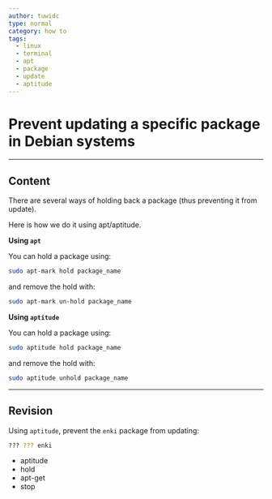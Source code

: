 ```yaml
---
author: tuwidc
type: normal
category: how to
tags:
  - linux
  - terminal
  - apt
  - package
  - update
  - aptitude
---
```


# Prevent updating a specific package in Debian systems


---

## Content

There are several ways of holding back a package (thus preventing it from update).

Here is how we do it using apt/aptitude.

**Using `apt`**

You can hold a package using:

```bash
sudo apt-mark hold package_name
```

and remove the hold with:

```bash
sudo apt-mark un-hold package_name
```

**Using `aptitude`**

You can hold a package using:

```bash
sudo aptitude hold package_name
```

and remove the hold with:

```bash
sudo aptitude unhold package_name
```


---

## Revision

Using `aptitude`, prevent the `enki` package from updating:

```bash
??? ??? enki
```

* aptitude
* hold
* apt-get
* stop
